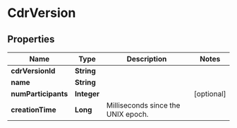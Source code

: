 
# CdrVersion

## Properties
Name | Type | Description | Notes
------------ | ------------- | ------------- | -------------
**cdrVersionId** | **String** |  | 
**name** | **String** |  | 
**numParticipants** | **Integer** |  |  [optional]
**creationTime** | **Long** | Milliseconds since the UNIX epoch. | 



